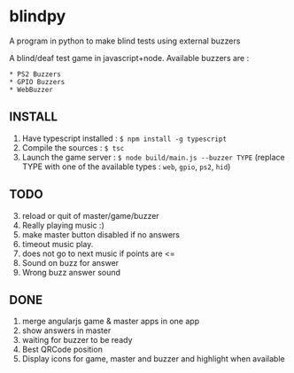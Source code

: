 # blindpy
A program in python to make blind tests using external buzzers

A blind/deaf test game in javascript+node. Available buzzers are :

    * PS2 Buzzers
    * GPIO Buzzers
    * WebBuzzer


INSTALL
-------

1. Have typescript installed : `$ npm install -g typescript`
2. Compile the sources : `$ tsc`
3. Launch the game server : `$ node build/main.js --buzzer TYPE` (replace TYPE with one of the available types : `web`, `gpio`, `ps2`, `hid`)

TODO
----

3. reload or quit of master/game/buzzer
5. Really playing music :)
8. make master button disabled if no answers
9. timeout music play.
10. does not go to next music if points are <= 
11. Sound on buzz for answer
12. Wrong buzz answer sound

DONE
----

1. merge angularjs game & master apps in one app
2. show answers in master
4. waiting for buzzer to be ready
6. Best QRCode position
7. Display icons for game, master and buzzer and highlight when available
